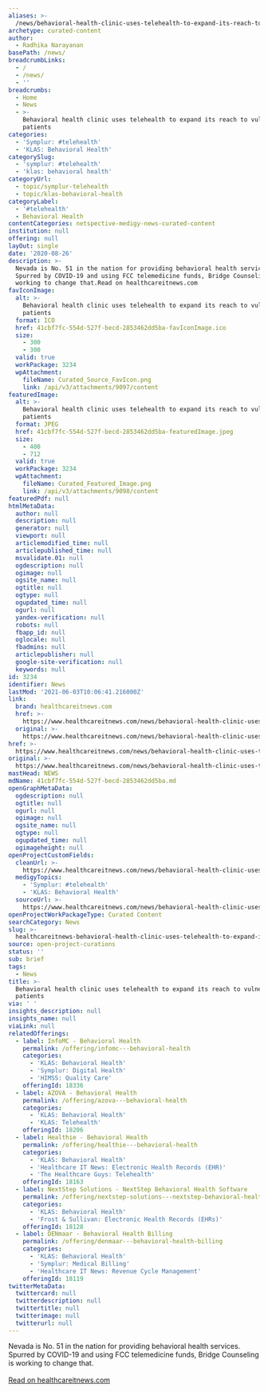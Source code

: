 ```yaml
---
aliases: >-
  /news/behavioral-health-clinic-uses-telehealth-to-expand-its-reach-to-vulnerable-patients
archetype: curated-content
author:
  - Radhika Narayanan
basePath: /news/
breadcrumbLinks:
  - /
  - /news/
  - ''
breadcrumbs:
  - Home
  - News
  - >-
    Behavioral health clinic uses telehealth to expand its reach to vulnerable
    patients
categories:
  - 'Symplur: #telehealth'
  - 'KLAS: Behavioral Health'
categorySlug:
  - 'symplur: #telehealth'
  - 'klas: behavioral health'
categoryUrl:
  - topic/symplur-telehealth
  - topic/klas-behavioral-health
categoryLabel:
  - '#telehealth'
  - Behavioral Health
contentCategories: netspective-medigy-news-curated-content
institution: null
offering: null
layOut: single
date: '2020-08-26'
description: >-
  Nevada is No. 51 in the nation for providing behavioral health services.
  Spurred by COVID-19 and using FCC telemedicine funds, Bridge Counseling is
  working to change that.Read on healthcareitnews.com
favIconImage:
  alt: >-
    Behavioral health clinic uses telehealth to expand its reach to vulnerable
    patients
  format: ICO
  href: 41cbf7fc-554d-527f-becd-2853462dd5ba-favIconImage.ico
  size:
    - 300
    - 300
  valid: true
  workPackage: 3234
  wpAttachment:
    fileName: Curated_Source_FavIcon.png
    link: /api/v3/attachments/9097/content
featuredImage:
  alt: >-
    Behavioral health clinic uses telehealth to expand its reach to vulnerable
    patients
  format: JPEG
  href: 41cbf7fc-554d-527f-becd-2853462dd5ba-featuredImage.jpeg
  size:
    - 400
    - 712
  valid: true
  workPackage: 3234
  wpAttachment:
    fileName: Curated_Featured_Image.png
    link: /api/v3/attachments/9098/content
featuredPdf: null
htmlMetaData:
  author: null
  description: null
  generator: null
  viewport: null
  articlemodified_time: null
  articlepublished_time: null
  msvalidate.01: null
  ogdescription: null
  ogimage: null
  ogsite_name: null
  ogtitle: null
  ogtype: null
  ogupdated_time: null
  ogurl: null
  yandex-verification: null
  robots: null
  fbapp_id: null
  oglocale: null
  fbadmins: null
  articlepublisher: null
  google-site-verification: null
  keywords: null
id: 3234
identifier: News
lastMod: '2021-06-03T10:06:41.216000Z'
link:
  brand: healthcareitnews.com
  href: >-
    https://www.healthcareitnews.com/news/behavioral-health-clinic-uses-telehealth-expand-its-reach-vulnerable-patients
  original: >-
    https://www.healthcareitnews.com/news/behavioral-health-clinic-uses-telehealth-expand-its-reach-vulnerable-patients
href: >-
  https://www.healthcareitnews.com/news/behavioral-health-clinic-uses-telehealth-expand-its-reach-vulnerable-patients
original: >-
  https://www.healthcareitnews.com/news/behavioral-health-clinic-uses-telehealth-expand-its-reach-vulnerable-patients
mastHead: NEWS
mdName: 41cbf7fc-554d-527f-becd-2853462dd5ba.md
openGraphMetaData:
  ogdescription: null
  ogtitle: null
  ogurl: null
  ogimage: null
  ogsite_name: null
  ogtype: null
  ogupdated_time: null
  ogimageheight: null
openProjectCustomFields:
  cleanUrl: >-
    https://www.healthcareitnews.com/news/behavioral-health-clinic-uses-telehealth-expand-its-reach-vulnerable-patients
  medigyTopics:
    - 'Symplur: #telehealth'
    - 'KLAS: Behavioral Health'
  sourceUrl: >-
    https://www.healthcareitnews.com/news/behavioral-health-clinic-uses-telehealth-expand-its-reach-vulnerable-patients
openProjectWorkPackageType: Curated Content
searchCategory: News
slug: >-
  healthcareitnews-behavioral-health-clinic-uses-telehealth-to-expand-its-reach-to-vulnerable-patients
source: open-project-curations
status: ''
sub: brief
tags:
  - News
title: >-
  Behavioral health clinic uses telehealth to expand its reach to vulnerable
  patients
via: ' '
insights_description: null
insights_name: null
viaLink: null
relatedOfferings:
  - label: InfoMC - Behavioral Health
    permalink: /offering/infomc---behavioral-health
    categories:
      - 'KLAS: Behavioral Health'
      - 'Symplur: Digital Health'
      - 'HIMSS: Quality Care'
    offeringId: 18336
  - label: AZOVA - Behavioral Health
    permalink: /offering/azova---behavioral-health
    categories:
      - 'KLAS: Behavioral Health'
      - 'KLAS: Telehealth'
    offeringId: 18206
  - label: Healthie - Behavioral Health
    permalink: /offering/healthie---behavioral-health
    categories:
      - 'KLAS: Behavioral Health'
      - 'Healthcare IT News: Electronic Health Records (EHR)'
      - 'The Healthcare Guys: Telehealth'
    offeringId: 18163
  - label: NextStep Solutions - NextStep Behavioral Health Software
    permalink: /offering/nextstep-solutions---nextstep-behavioral-health-software
    categories:
      - 'KLAS: Behavioral Health'
      - 'Frost & Sullivan: Electronic Health Records (EHRs)'
    offeringId: 18128
  - label: DENmaar - Behavioral Health Billing
    permalink: /offering/denmaar---behavioral-health-billing
    categories:
      - 'KLAS: Behavioral Health'
      - 'Symplur: Medical Billing'
      - 'Healthcare IT News: Revenue Cycle Management'
    offeringId: 18119
twitterMetaData:
  twittercard: null
  twitterdescription: null
  twittertitle: null
  twitterimage: null
  twitterurl: null
---
```

Nevada is No. 51 in the nation for providing behavioral health services. Spurred by COVID-19 and using FCC telemedicine funds, Bridge Counseling is working to change that.<br><br><a target="_blank" href=https://www.healthcareitnews.com/news/behavioral-health-clinic-uses-telehealth-expand-its-reach-vulnerable-patients>Read on healthcareitnews.com</a>